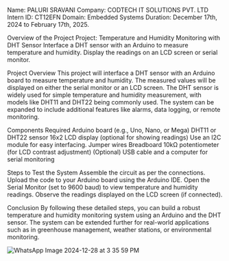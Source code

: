 Name: PALURI SRAVANI  Company: CODTECH IT SOLUTIONS PVT. LTD Intern ID: CT12EFN Domain: Embedded Systems Duration: December 17th, 2024 to February 17th, 2025.

Overview of the Project Project: Temperature and Humidity Monitoring with DHT Sensor Interface a DHT sensor with an Arduino to measure temperature and humidity. Display the readings on an LCD screen or serial monitor.

Project Overview This project will interface a DHT sensor with an Arduino board to measure temperature and humidity. The measured values will be displayed on either the serial monitor or an LCD screen. The DHT sensor is widely used for simple temperature and humidity measurement, with models like DHT11 and DHT22 being commonly used. The system can be expanded to include additional features like alarms, data logging, or remote monitoring.

Components Required Arduino board (e.g., Uno, Nano, or Mega) DHT11 or DHT22 sensor 16x2 LCD display (optional for showing readings) Use an I2C module for easy interfacing. Jumper wires Breadboard 10kΩ potentiometer (for LCD contrast adjustment) (Optional) USB cable and a computer for serial monitoring

Steps to Test the System Assemble the circuit as per the connections. Upload the code to your Arduino board using the Arduino IDE. Open the Serial Monitor (set to 9600 baud) to view temperature and humidity readings. Observe the readings displayed on the LCD screen (if connected).

Conclusion By following these detailed steps, you can build a robust temperature and humidity monitoring system using an Arduino and the DHT sensor. The system can be extended further for real-world applications such as in greenhouse management, weather stations, or environmental monitoring.

![WhatsApp Image 2024-12-28 at 3 35 59 PM](https://github.com/user-attachments/assets/4ff6eadb-5189-496f-9cf8-7cd0da9c6579)

